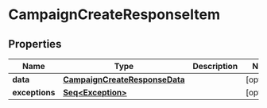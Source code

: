 

# CampaignCreateResponseItem


## Properties

Name | Type | Description | Notes
------------ | ------------- | ------------- | -------------
**data** | [**CampaignCreateResponseData**](CampaignCreateResponseData.md) |  |  [optional]
**exceptions** | [**Seq&lt;Exception&gt;**](Exception.md) |  |  [optional]



